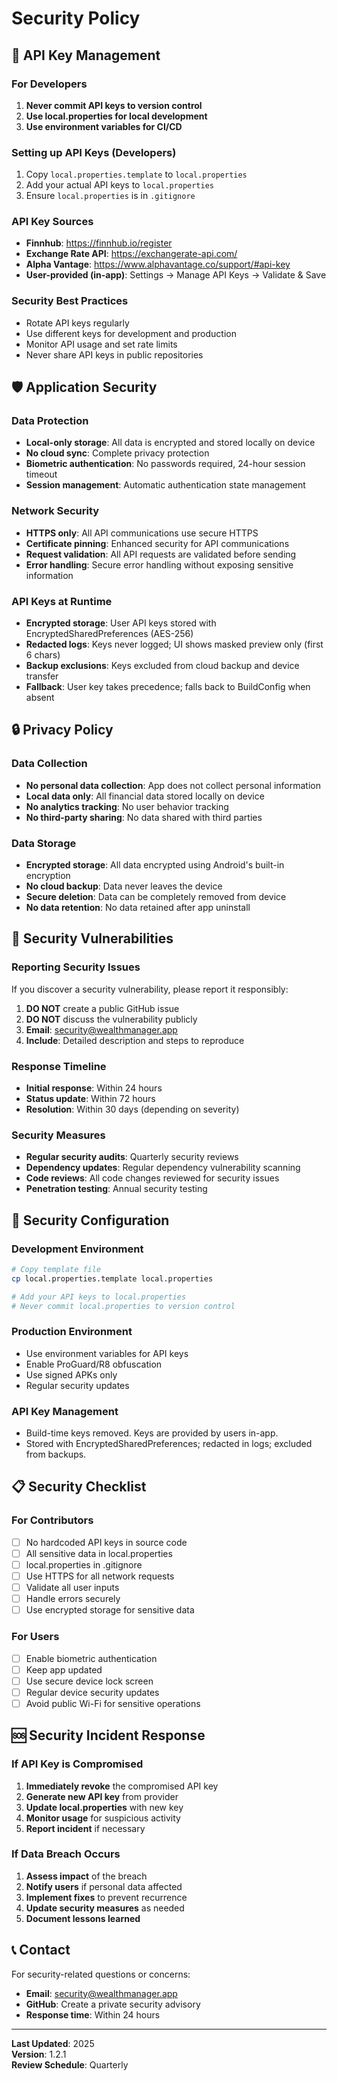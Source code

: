# Security Policy

## 🔐 API Key Management

### For Developers

1. **Never commit API keys to version control**
2. **Use local.properties for local development**
3. **Use environment variables for CI/CD**

### Setting up API Keys (Developers)

1. Copy `local.properties.template` to `local.properties`
2. Add your actual API keys to `local.properties`
3. Ensure `local.properties` is in `.gitignore`

### API Key Sources

- **Finnhub**: https://finnhub.io/register
- **Exchange Rate API**: https://exchangerate-api.com/
- **Alpha Vantage**: https://www.alphavantage.co/support/#api-key
- **User-provided (in-app)**: Settings → Manage API Keys → Validate & Save

### Security Best Practices

- Rotate API keys regularly
- Use different keys for development and production
- Monitor API usage and set rate limits
- Never share API keys in public repositories

## 🛡️ Application Security

### Data Protection

- **Local-only storage**: All data is encrypted and stored locally on device
- **No cloud sync**: Complete privacy protection
- **Biometric authentication**: No passwords required, 24-hour session timeout
- **Session management**: Automatic authentication state management

### Network Security

- **HTTPS only**: All API communications use secure HTTPS
- **Certificate pinning**: Enhanced security for API communications
- **Request validation**: All API requests are validated before sending
- **Error handling**: Secure error handling without exposing sensitive information

### API Keys at Runtime

- **Encrypted storage**: User API keys stored with EncryptedSharedPreferences (AES-256)
- **Redacted logs**: Keys never logged; UI shows masked preview only (first 6 chars)
- **Backup exclusions**: Keys excluded from cloud backup and device transfer
- **Fallback**: User key takes precedence; falls back to BuildConfig when absent

## 🔒 Privacy Policy

### Data Collection

- **No personal data collection**: App does not collect personal information
- **Local data only**: All financial data stored locally on device
- **No analytics tracking**: No user behavior tracking
- **No third-party sharing**: No data shared with third parties

### Data Storage

- **Encrypted storage**: All data encrypted using Android's built-in encryption
- **No cloud backup**: Data never leaves the device
- **Secure deletion**: Data can be completely removed from device
- **No data retention**: No data retained after app uninstall

## 🚨 Security Vulnerabilities

### Reporting Security Issues

If you discover a security vulnerability, please report it responsibly:

1. **DO NOT** create a public GitHub issue
2. **DO NOT** discuss the vulnerability publicly
3. **Email**: [security@wealthmanager.app](mailto:security@wealthmanager.app)
4. **Include**: Detailed description and steps to reproduce

### Response Timeline

- **Initial response**: Within 24 hours
- **Status update**: Within 72 hours
- **Resolution**: Within 30 days (depending on severity)

### Security Measures

- **Regular security audits**: Quarterly security reviews
- **Dependency updates**: Regular dependency vulnerability scanning
- **Code reviews**: All code changes reviewed for security issues
- **Penetration testing**: Annual security testing

## 🔧 Security Configuration

### Development Environment

```bash
# Copy template file
cp local.properties.template local.properties

# Add your API keys to local.properties
# Never commit local.properties to version control
```

### Production Environment

- Use environment variables for API keys
- Enable ProGuard/R8 obfuscation
- Use signed APKs only
- Regular security updates

### API Key Management

- Build-time keys removed. Keys are provided by users in-app.
- Stored with EncryptedSharedPreferences; redacted in logs; excluded from backups.

## 📋 Security Checklist

### For Contributors

- [ ] No hardcoded API keys in source code
- [ ] All sensitive data in local.properties
- [ ] local.properties in .gitignore
- [ ] Use HTTPS for all network requests
- [ ] Validate all user inputs
- [ ] Handle errors securely
- [ ] Use encrypted storage for sensitive data

### For Users

- [ ] Enable biometric authentication
- [ ] Keep app updated
- [ ] Use secure device lock screen
- [ ] Regular device security updates
- [ ] Avoid public Wi-Fi for sensitive operations

## 🆘 Security Incident Response

### If API Key is Compromised

1. **Immediately revoke** the compromised API key
2. **Generate new API key** from provider
3. **Update local.properties** with new key
4. **Monitor usage** for suspicious activity
5. **Report incident** if necessary

### If Data Breach Occurs

1. **Assess impact** of the breach
2. **Notify users** if personal data affected
3. **Implement fixes** to prevent recurrence
4. **Update security measures** as needed
5. **Document lessons learned**

## 📞 Contact

For security-related questions or concerns:

- **Email**: [security@wealthmanager.app](mailto:security@wealthmanager.app)
- **GitHub**: Create a private security advisory
- **Response time**: Within 24 hours

---

**Last Updated**: 2025  
**Version**: 1.2.1  
**Review Schedule**: Quarterly
